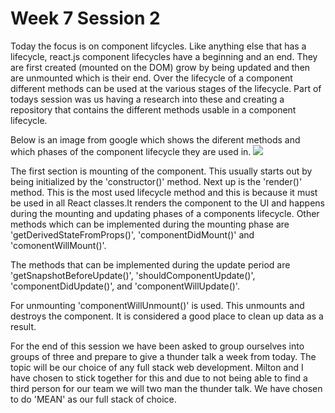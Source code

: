 # Week 7 Session 2

Today the focus is on component lifcycles. Like anything else that has a lifecycle, react.js component lifecycles have a beginning and an end. They are first created (mounted on the DOM) grow by being updated and then are unmounted which is their end.
Over the lifecycle of a component different methods can be used at the various stages of the lifecycle. Part of todays session was us having a research into these and creating a repository that contains the different methods usable in a component lifecycle.

Below is an image from google which shows the diferent methods and which phases of the component lifecycle they are used in.
<img src="https://drive.google.com/file/d/1fJwabimnl3AuG6daRn-pbymab_190VdR/view?usp=sharing" />

The first section is mounting of the component. This usually starts out by being initialized by the 'constructor()' method.
Next up is the 'render()' method. This is the most used lifecycle method and this is because it must be used in all React classes.It renders the component to the UI and happens during the mounting and updating phases of a components lifecycle.
Other methods which can be implemented during the mounting phase are 'getDerivedStateFromProps()', 'componentDidMount()' and 'comonentWillMount()'.

The methods that can be implemented during the update period are 'getSnapshotBeforeUpdate()', 'shouldComponentUpdate()', 'componentDidUpdate()', and 'componentWillUpdate()'.

For unmounting 'componentWillUnmount()' is used. This unmounts and destroys the component. It is considered a good place to clean up data as a result.


For the end of this session we have been asked to group ourselves into groups of three and prepare to give a thunder talk a week from today. The topic will 
be our choice of any full stack web development. Milton and I have chosen to stick together for this and due to not being able to find a third person for 
our team we will two man the thunder talk. We have chosen to do 'MEAN' as our full stack of choice.
